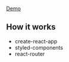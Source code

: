 
[Demo](https://funbox-cat-task.herokuapp.com/)

## How it works
- create-react-app
- styled-components
- react-router
